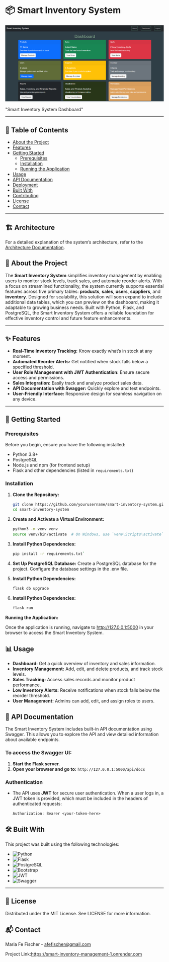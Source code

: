 
# 📦 Smart Inventory System


<img src="./images/Dashboard.png" alt="Dashboard" width="800"/>

"Smart Inventory System Dashboard"

---

## 📖 Table of Contents
- [About the Project](#about-the-project)
- [Features](#features)
- [Getting Started](#getting-started)
  - [Prerequisites](#prerequisites)
  - [Installation](#installation)
  - [Running the Application](#running-the-application)
- [Usage](#usage)
- [API Documentation](#api-documentation)
- [Deployment](#deployment)
- [Built With](#built-with)
- [Contributing](#contributing)
- [License](#license)
- [Contact](#contact)

---

## 🏗️ Architecture
For a detailed explanation of the system’s architecture, refer to the 
[Architecture Documentation](./architecture.md).

## 📝 About the Project
The **Smart Inventory System** simplifies inventory management by enabling 
users to monitor stock levels, track sales, and automate reorder alerts. 
With a focus on streamlined functionality, the system currently supports 
essential features across five primary tables: **products**, **sales**, **users**, **suppliers**, 
and **inventory**. Designed for scalability, this solution will soon expand to include 
additional data tables, which you can preview on the dashboard, making it adaptable 
to growing business needs. Built with Python, Flask, and PostgreSQL, the Smart 
Inventory System offers a reliable foundation for effective inventory control 
and future feature enhancements.

---

## ✨ Features
- **Real-Time Inventory Tracking:** Know exactly what’s in stock at any moment.
- **Automated Reorder Alerts:** Get notified when stock falls below a specified threshold.
- **User Role Management with JWT Authentication:** Ensure secure access and permissions.
- **Sales Integration:** Easily track and analyze product sales data.
- **API Documentation with Swagger:** Quickly explore and test endpoints.
- **User-Friendly Interface:** Responsive design for seamless navigation on any device.

---

## 🚀 Getting Started

### Prerequisites
Before you begin, ensure you have the following installed:
- Python 3.8+
- PostgreSQL
- Node.js and npm (for frontend setup)
- Flask and other dependencies (listed in `requirements.txt`)

### Installation
1. **Clone the Repository:**
   ```bash
   git clone https://github.com/yourusername/smart-inventory-system.git
   cd smart-inventory-system

2. **Create and Activate a Virtual Environment:**
   ```bash
   python3 -m venv venv
   source venv/bin/activate  # On Windows, use `venv\Scripts\activate`

3. **Install Python Dependencies:**
   ```bash
   pip install -r requirements.txt`
   
4. **Set Up PostgreSQL Database:**
    Create a PostgreSQL database for the project.
    Configure the database settings in the .env file.

5. **Install Python Dependencies:**
   ```bash
   flask db upgrade

6. **Install Python Dependencies:**
   ```bash
   flask run
   
**Running the Application:**

  Once the application is running, navigate to http://127.0.0.1:5000 
  in your browser to access the Smart Inventory System.

## 📊 Usage
- **Dashboard:** Get a quick overview of inventory and sales information.
- **Inventory Management:** Add, edit, and delete products, and track stock levels.
- **Sales Tracking:** Access sales records and monitor product performance.
- **Low Inventory Alerts:** Receive notifications when stock falls below the reorder threshold.
- **User Management:** Admins can add, edit, and assign roles to users.

## 📖 API Documentation
The Smart Inventory System includes built-in API documentation using Swagger. This allows you to explore the API and view detailed information about available endpoints.

### To access the Swagger UI:
1. **Start the Flask server.**
2. **Open your browser and go to:** `http://127.0.0.1:5000/api/docs`

### Authentication
- The API uses **JWT** for secure user authentication. When a user logs in, a JWT token is provided, which must be included in the headers of authenticated requests:

   ```http
   Authorization: Bearer <your-token-here>

## 🛠️ Built With
This project was built using the following technologies:
- ![Python](https://img.shields.io/badge/Python-3.x-blue) 
- ![Flask](https://img.shields.io/badge/Flask-2.x-orange) 
- ![PostgreSQL](https://img.shields.io/badge/PostgreSQL-13.x-blue) 
- ![Bootstrap](https://img.shields.io/badge/Bootstrap-5.x-purple) 
- ![JWT](https://img.shields.io/badge/JWT-secure-yellow) 
- ![Swagger](https://img.shields.io/badge/Swagger-API-green)

---

## 📜 License
Distributed under the MIT License. See LICENSE for more information.

## 📬 Contact
Maria Fe Fischer - afefischer@gmail.com

Project Link:https://smart-inventory-management-1.onrender.com


